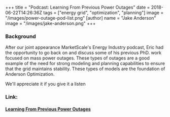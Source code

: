+++
title = "Podcast: Learning From Previous Power Outages"
date = 2018-06-22T14:26:36Z
tags = ["energy grid", "optimization", "planning"]
image = "/images/power-outage-pod-list.png"
[author]
  name = "Jake Anderson"
  image = "/images/jake-anderson.png"
+++

### Background

After our joint appearance MarketScale's Energy Industry podcast, Eric had the opportunity to go back on and discuss some of his previous PhD. work focused on mass power outages. These types of outages are a good example of the need for strong modeling and planning capabilities to ensure that the grid maintains stability. These types of models are the foundation of Anderson Optimization. 

We'll appreciate it if you give it a listen

### Link:

#### [Learning From Previous Power Outages](https://marketscale.com/industries/energy/tbt-learning-previous-power-outages-eric-anderson-anderson-optimization/)

